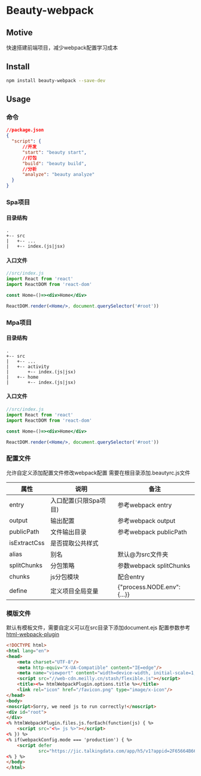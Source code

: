 # Beauty-webpack
## Motive
快速搭建前端项目，减少webpack配置学习成本
## Install
```bash
npm install beauty-webpack --save-dev
```
## Usage
### 命令
```json
//package.json
{
  "script": {
      //开发
      "start": "beauty start",
      //打包
      "build": "beauty build",
      //分析
      "analyze": "beauty analyze"
  }
}
```

### Spa项目
#### 目录结构
```
.
+-- src
|   +-- ...
|   +-- index.(js|jsx)
```
#### 入口文件
```jsx harmony
//src/index.js
import React from 'react'
import ReactDOM from 'react-dom'

const Home=()=><div>Home</div>

ReactDOM.render(<Home/>, document.querySelector('#root'))
```
### Mpa项目
#### 目录结构
```
.
+-- src
|   +-- ...
|   +-- activity
|       +-- index.(js|jsx)
|   +-- home
|       +-- index.(js|jsx)

```
#### 入口文件
```jsx harmony
//src/index.js
import React from 'react'
import ReactDOM from 'react-dom'

const Home=()=><div>Home</div>

ReactDOM.render(<Home/>, document.querySelector('#root'))
```
### 配置文件
允许自定义添加配置文件修改webpack配置
需要在根目录添加.beautyrc.js文件

属性|说明|备注
---|---|---
entry|入口配置(只限Spa项目)|参考webpack entry
output|输出配置| 参考webpack output
publicPath|文件输出目录|参考webpack publicPath
isExtractCss|是否提取公共样式|
alias|别名|默认@为src文件夹
splitChunks|分包策略|参数webpack splitChunks
chunks|js分包模块|配合entry 
define|定义项目全局变量| {"process.NODE.env":{...}}

### 模版文件
默认有模板文件，需要自定义可以在src目录下添加document.ejs 配置参数参考[html-webpack-plugin](https://github.com/jantimon/html-webpack-plugin)
```html
<!DOCTYPE html>
<html lang="en">
<head>
    <meta charset="UTF-8"/>
    <meta http-equiv="X-UA-Compatible" content="IE=edge"/>
    <meta name="viewport" content="width=device-width, initial-scale=1, maximum-scale=1.0, user-scalable=0"/>
    <script src="//web-cdn.meilly.cn/stash/flexible.js"></script>
    <title><%= htmlWebpackPlugin.options.title %></title>
    <link rel="icon" href="/favicon.png" type="image/x-icon"/>
</head>
<body>
<noscript>Sorry, we need js to run correctly!</noscript>
<div id="root">
</div>
<% htmlWebpackPlugin.files.js.forEach(function(js) { %>
    <script src="<%= js %>"></script>
<% }) %>
<% if(webpackConfig.mode === 'production') { %>
    <script defer
            src="https://jic.talkingdata.com/app/h5/v1?appid=2F65664B662A4C80A0F941774CFD28FB&vn=mellyv1.0&vc=2.7.1"></script>
<% } %>
</body>
</html>
```

